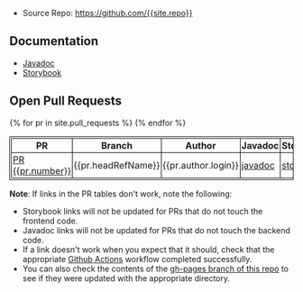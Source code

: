 
* Source Repo: <https://github.com/{{site.repo}}>

## Documentation

* [Javadoc](javadoc)
* [Storybook](storybook)

## Open Pull Requests

<style>
table, th, td {
  border: 1px solid black;
  padding: 2px;
  border-collapse: collapse;
}
tr:nth-child(even) {background-color: #f2f2f2;}
</style>

<table>
<thead>
<tr>
<th>PR</th>
<th>Branch</th>
<th>Author</th>
<th>Javadoc</th>
<th>Storybook</th>
</tr>
</thead>
<tbody>
{% for pr in site.pull_requests %}
<tr>
<td><a href="{{pr.url}}">PR {{pr.number}}</a></td>
<td>{{pr.headRefName}}</td>
<td>{{pr.author.login}}</td>
<td><a href="prs/{{pr.number}}/javadoc">javadoc</a></td>
<td><a href="prs/{{pr.number}}/storybook">storybook</a></td>
</tr>
{% endfor %}
</tbody>
</table>

**Note**: If links in the PR tables don't work, note the following:
* Storybook links will not be updated for PRs that do not touch the frontend code.
* Javadoc links will not be updated for PRs that do not touch the backend code.
* If a link doesn't work when you expect that it should, check that the appropriate [Github Actions](https://github.com/{{site.repo}}/actions) workflow completed successfully.
* You can also check the contents of the [gh-pages branch of this repo](https://github.com/{{site.repo}}/tree/gh-pages) to see if they were updated with the appropriate directory.
